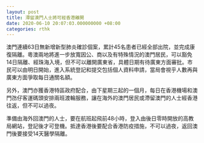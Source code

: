 ```yaml
---
layout: post
title: 滯留澳門人士將可經香港離開
date: 2020-06-10 20:07:03.000000000 +08:00
categories: rthk
---
```


澳門連續63日無新增新型肺炎確診個案，累計45名患者已經全部出院，並完成康復隔離。粵澳兩地將進一步放寬因公、商以及有特殊情況的澳門居民，可以豁免14日隔離、經珠海入境，但不可以離開廣東省，具體日期有待廣東方面審批。市民可以由明日開始，進入系統登記和提交包括個人資料申請，當局會視乎人數再與廣東方面爭取每日通關名額。

另外，澳門亦獲香港特區政府配合，由下星期三起的一個月，每日在香港機場和澳門氹仔客運碼頭安排兩班渡輪服務，讓在海外的澳門居民或滯留澳門的人士經香港往返，但不可以過夜。

準備由海外回澳門的人士，要在航班起飛前48小時，登入由後日零時開放的高教局網站，登記後才可登機。抵達香港後要配合香港防疫措施，不可以過夜，返回澳門後要接受14天醫學隔離。
